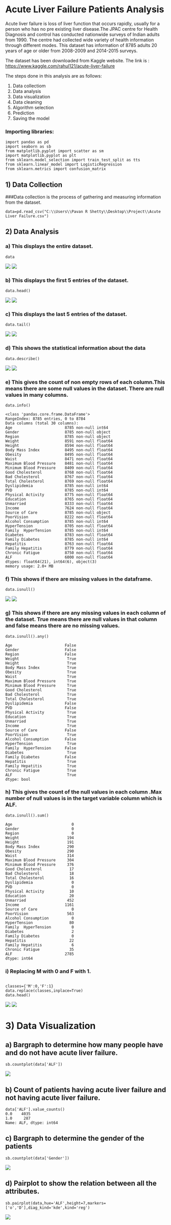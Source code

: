 # Acute Liver Failure Patients Analysis
Acute liver failure is loss of liver function that occurs rapidly, usually for a person who has no pre existing liver disease.The JPAC centre for Health Diagnosis and control has conducted nationwide surveys of Indian adults from 1990. The centre had collected wide variety of health information through different modes. This dataset has information of 8785 adults 20 years of age or older from 2008-2009 and 2014-2015 surveys.

The dataset has been downloaded from Kaggle website. The link is :
https://www.kaggle.com/rahul121/acute-liver-failure

The steps done in this analysis are as follows:
1) Data collectiom
2) Data analysis
3) Data visualization
4) Data cleaning
5) Algorithm selection
6) Prediction
7) Saving the model

### Importing libraries:
```
import pandas as pd
import seaborn as sb
from matplotlib.pyplot import scatter as sm
import matplotlib.pyplot as plt
from sklearn.model_selection import train_test_split as tts
from sklearn.linear_model import LogisticRegression
from sklearn.metrics import confusion_matrix

```

## 1) Data Collection
###Data collection is the process of gathering and measuring information from the dataset.
```
data=pd.read_csv("C:\\Users\\Pavan R Shetty\\Desktop\\Project\\Acute Liver Failure.csv")
```
## 2) Data Analysis

### a) This displays the entire dataset.
```
data       
```

![](Internship/Data.png)
![](Internship/Data1.png)

### b) This displays the first 5 entries of the dataset.
```
data.head()
```

![](Internship/head.png)
![](Internship/head1.png)

### c) This displays the last 5 entries of the dataset.
```
data.tail()
```

![](Internship/tail.png)
![](Internship/tail1.png)

### d) This shows the statistical information about the data
```
data.describe()
```

![](Internship/describe.png)
![](Internship/describe1.png)

### e) This gives the count of non empty rows of each column.This means there are some null values in the dataset. There are null values in many columns.
```
data.info()

<class 'pandas.core.frame.DataFrame'>
RangeIndex: 8785 entries, 0 to 8784
Data columns (total 30 columns):
Age                       8785 non-null int64
Gender                    8785 non-null object
Region                    8785 non-null object
Weight                    8591 non-null float64
Height                    8594 non-null float64
Body Mass Index           8495 non-null float64
Obesity                   8495 non-null float64
Waist                     8471 non-null float64
Maximum Blood Pressure    8481 non-null float64
Minimum Blood Pressure    8409 non-null float64
Good Cholesterol          8768 non-null float64
Bad Cholesterol           8767 non-null float64
Total Cholesterol         8769 non-null float64
Dyslipidemia              8785 non-null int64
PVD                       8785 non-null int64
Physical Activity         8775 non-null float64
Education                 8765 non-null float64
Unmarried                 8333 non-null float64
Income                    7624 non-null float64
Source of Care            8785 non-null object
PoorVision                8222 non-null float64
Alcohol Consumption       8785 non-null int64
HyperTension              8705 non-null float64
Family  HyperTension      8785 non-null int64
Diabetes                  8783 non-null float64
Family Diabetes           8785 non-null int64
Hepatitis                 8763 non-null float64
Family Hepatitis          8779 non-null float64
Chronic Fatigue           8750 non-null float64
ALF                       6000 non-null float64
dtypes: float64(21), int64(6), object(3)
memory usage: 2.0+ MB
``` 

### f) This shows if there are missing values in the dataframe.
```
data.isnull()
```

![](Internship/isull.png)
![](Internship/isnull1.png)

### g) This shows if there are any missing values in each column of the dataset. True means there are null values in that column and false means there are no missing values.
```
data.isnull().any()

Age                       False
Gender                    False
Region                    False
Weight                     True
Height                     True
Body Mass Index            True
Obesity                    True
Waist                      True
Maximum Blood Pressure     True
Minimum Blood Pressure     True
Good Cholesterol           True
Bad Cholesterol            True
Total Cholesterol          True
Dyslipidemia              False
PVD                       False
Physical Activity          True
Education                  True
Unmarried                  True
Income                     True
Source of Care            False
PoorVision                 True
Alcohol Consumption       False
HyperTension               True
Family  HyperTension      False
Diabetes                   True
Family Diabetes           False
Hepatitis                  True
Family Hepatitis           True
Chronic Fatigue            True
ALF                        True
dtype: bool
```

### h) This gives the count of the null values in each column .Max number of null values is in the target variable column which is ALF.
```
data.isnull().sum()

Age                          0
Gender                       0
Region                       0
Weight                     194
Height                     191
Body Mass Index            290
Obesity                    290
Waist                      314
Maximum Blood Pressure     304
Minimum Blood Pressure     376
Good Cholesterol            17
Bad Cholesterol             18
Total Cholesterol           16
Dyslipidemia                 0
PVD                          0
Physical Activity           10
Education                   20
Unmarried                  452
Income                    1161
Source of Care               0
PoorVision                 563
Alcohol Consumption          0
HyperTension                80
Family  HyperTension         0
Diabetes                     2
Family Diabetes              0
Hepatitis                   22
Family Hepatitis             6
Chronic Fatigue             35
ALF                       2785
dtype: int64

```

### i) Replacing M with 0 and F with 1.
```

classes={'M':0,'F':1}
data.replace(classes,inplace=True)
data.head()

```

![](Internship/secondhead.png)
![](Internship/secondhead1.png)

# 3) Data Visualization

## a) Bargraph to determine how many people have and do not have acute liver failure.
```
sb.countplot(data['ALF'])
```
![](Internship/ALFNotthere.png)

## b) Count of patients having acute liver failure and not having acute liver failure.
```
data['ALF'].value_counts()
0.0    4035
1.0     287
Name: ALF, dtype: int64
```

## c) Bargraph to determine the gender of the patients
```
sb.countplot(data['Gender'])
```

![](Internship/PlotGender.png)

## d) Pairplot to show the relation between all the attributes.
```
sb.pairplot(data,hue='ALF',height=7,markers=['o','D'],diag_kind='kde',kind='reg')
```

![](Internship/Pairplot.png)
